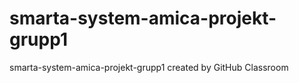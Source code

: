 # smarta-system-amica-projekt-grupp1
smarta-system-amica-projekt-grupp1 created by GitHub Classroom
